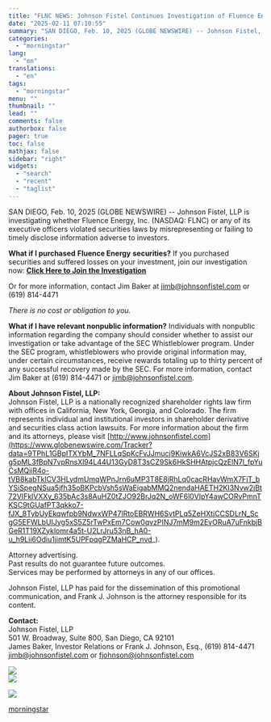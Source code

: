 ```yaml
---
title: "FLNC NEWS: Johnson Fistel Continues Investigation of Fluence Energy, Shareholders are Encouraged to Contact the Law Firm to Learn More About Their Rights"
date: "2025-02-11 07:10:55"
summary: "SAN DIEGO, Feb. 10, 2025 (GLOBE NEWSWIRE) -- Johnson Fistel, LLP is investigating whether Fluence Energy, Inc. (NASDAQ: FLNC) or any of its executive officers violated securities laws by misrepresenting or failing to timely disclose information adverse to investors. What if I purchased Fluence Energy securities? If you purchased securities..."
categories:
  - "morningstar"
lang:
  - "en"
translations:
  - "en"
tags:
  - "morningstar"
menu: ""
thumbnail: ""
lead: ""
comments: false
authorbox: false
pager: true
toc: false
mathjax: false
sidebar: "right"
widgets:
  - "search"
  - "recent"
  - "taglist"
---
```


SAN DIEGO, Feb. 10, 2025 (GLOBE NEWSWIRE) -- Johnson Fistel, LLP is investigating whether Fluence Energy, Inc. (NASDAQ: FLNC) or any of its executive officers violated securities laws by misrepresenting or failing to timely disclose information adverse to investors.

**What if I purchased** **Fluence Energy** **securities?** If you purchased securities and suffered losses on your investment, join our investigation now: [**Click Here to Join the Investigation**](https://www.globenewswire.com/Tracker?data=93L3xT1YvG2HQoRndZ_mKXVRwVY9lPfmRdYV6cC_JuEZfST8-CCDDDzKQK02PsvAfJwWosdXFXlTcotDECpbMCcEFs06JoCYOmSGIS0qUImgrSttBEkVwms21gpldhg8-7zPyyjpxVaKrwnH9vbs6x8v6bRVzbhKIhDNtihXO8WBHDYT8_DejBUuxHdD7pWe)

Or for more information, contact Jim Baker at [jimb@johnsonfistel.com](https://www.globenewswire.com/Tracker?data=AXrS-b2kHJln8nY-bK4FcmT2la2wMSI1w1vEpbKvsDlAjngXcLQ4YX2HsRuch158tOwwIPMZsNlCrEfcXDD18DQOuwDX7pkbY7lh8KNDNEo=) or (619) 814-4471

*There is no cost or obligation to you.*

**What if I have relevant nonpublic information?** Individuals with nonpublic information regarding the company should consider whether to assist our investigation or take advantage of the SEC Whistleblower program. Under the SEC program, whistleblowers who provide original information may, under certain circumstances, receive rewards totaling up to thirty percent of any successful recovery made by the SEC. For more information, contact Jim Baker at (619) 814-4471 or [jimb@johnsonfistel.com](https://www.globenewswire.com/Tracker?data=AXrS-b2kHJln8nY-bK4FcmT2la2wMSI1w1vEpbKvsDngZgMnwAs9f9EcBjDDv-B1Agznzs_Whrx6IaBwBfWrplb-lu8rSaxuXGZHAE-ExkblsAOcRNGXAj27T6zPsFLxUs5bV4rU4MfbGjS8NwU85jmOzlly8SApCzKmDYzOvKwRjVrMRhLJ_cGuCupmDhltp2RQfqSQ8nSbb-nGjRhsLIVyQbTESMnIBUVVk_HyQKPlROAfEuUBtSij-W3O_KDQosYsN_fArm8GgSqnSPEq_g==).

**About Johnson Fistel, LLP:**   
Johnson Fistel, LLP is a nationally recognized shareholder rights law firm with offices in California, New York, Georgia, and Colorado. The firm represents individual and institutional investors in shareholder derivative and securities class action lawsuits. For more information about the firm and its attorneys, please visit [http://www.johnsonfistel.com](https://www.globenewswire.com/Tracker?data=9TPhL1GBpITXYbM_7NFLLqSpKcFvJJmucj9KiwkA6VcJS2xB83V6SKjg5pML3fBpN7vpRnsXl94L44U13GyD8T3sCZ9Sk6HkSHHAtpjcQzElN7l_fpYuCsMQiiR4o-tVB8kabTklCV3HLydmUmqWPnJrn6uMP3T8E8jRhLq0cacRHavWmX7FjT_bYSiSpegNSua5jfh35oBKPcbVsh5sWaEigabMMQ2nendaHAETH2KI3Nvw2jBt72VIFklVXXy_635bAc3s8AuHZ0tZJO92BrJq2N_oWF6l0VIpY4awCORyPmnTKSC9tGUafPT3qkko7-fJX_8TybUyEkqwfpb9NdwxWP47lRtoEBRWH6SvtPLq5ZeHXtjCCSDLrN_ScgG5EFWLbUIJyg5xS5Z5rTwPxEm7Cow0qvzPINJ7mM9m2EvORuA7uFnkbjBGeR1T19XZyklomr4a5t-U2LrJru53nB_hA0-u_h9Lii6Odiu1jimtK5UPFpqgPZMaHCP_nvd_).

Attorney advertising.  
Past results do not guarantee future outcomes.  
Services may be performed by attorneys in any of our offices.

Johnson Fistel, LLP has paid for the dissemination of this promotional communication, and Frank J. Johnson is the attorney responsible for its content.

**Contact:**   
Johnson Fistel, LLP  
501 W. Broadway, Suite 800, San Diego, CA 92101  
James Baker, Investor Relations or Frank J. Johnson, Esq., (619) 814-4471  
jimb@johnsonfistel.com or [fjohnson@johnsonfistel.com](https://www.globenewswire.com/Tracker?data=PfgRRR2vFT6OEJ-LZZ18QNOzdnfwuL6q3zi0Kv4aH0HkEVPdvzm6qtAaMd6ZTfyuydjtugIpYgFUFiU254FPl6rQQyFG8Vj-UDfzHj6A82-YLWrWXAsOijRH_aWMjHxR)

 ![](https://www.globenewswire.com/newsroom/ti?nf=OTM1NjA4NSM2NzQ0NTQxIzIxODE3ODk=)   
 ![](https://ml.globenewswire.com/media/OTdmNTg5MjAtZDQ3Zi00NDhkLTkyMmEtZDM4NGU1MjMxODk4LTExOTMzNTg=/tiny/Johnson-Fistel-LLP.png)

 [![](https://ml.globenewswire.com/media/bb2e6cf6-9d53-4d2e-a5d2-759cdd3b516c/small/johnson-fistel-jpg.jpg)](https://www.globenewswire.com/NewsRoom/AttachmentNg/bb2e6cf6-9d53-4d2e-a5d2-759cdd3b516c)

[morningstar](https://www.morningstar.com/news/globe-newswire/9356085/flnc-news-johnson-fistel-continues-investigation-of-fluence-energy-shareholders-are-encouraged-to-contact-the-law-firm-to-learn-more-about-their-rights)
